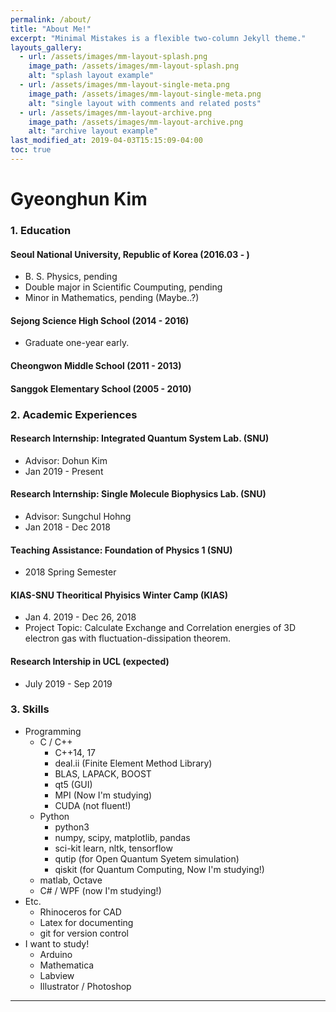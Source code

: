 ```yaml
---
permalink: /about/
title: "About Me!"
excerpt: "Minimal Mistakes is a flexible two-column Jekyll theme."
layouts_gallery:
  - url: /assets/images/mm-layout-splash.png
    image_path: /assets/images/mm-layout-splash.png
    alt: "splash layout example"
  - url: /assets/images/mm-layout-single-meta.png
    image_path: /assets/images/mm-layout-single-meta.png
    alt: "single layout with comments and related posts"
  - url: /assets/images/mm-layout-archive.png
    image_path: /assets/images/mm-layout-archive.png
    alt: "archive layout example"
last_modified_at: 2019-04-03T15:15:09-04:00
toc: true
---
```

Gyeonghun Kim
=
### 1. Education
#### Seoul National University, Republic of Korea (2016.03 - )
* B. S. Physics, pending  
* Double major in Scientific Coumputing, pending  
* Minor in Mathematics, pending  (Maybe..?)

#### Sejong Science High School  (2014 - 2016)
* Graduate one-year early. 

#### Cheongwon Middle School (2011 - 2013)
#### Sanggok Elementary School (2005 - 2010)

### 2. Academic Experiences
#### Research Internship: Integrated Quantum System Lab. (SNU)
* Advisor: Dohun Kim
* Jan 2019 - Present

#### Research Internship: Single Molecule Biophysics Lab. (SNU)
* Advisor: Sungchul Hohng
* Jan 2018 - Dec 2018

#### Teaching Assistance: Foundation of Physics 1 (SNU)
* 2018 Spring Semester

#### KIAS-SNU Theoritical Phyisics Winter Camp (KIAS)
* Jan 4. 2019 - Dec 26, 2018
* Project Topic: Calculate Exchange and Correlation energies of 3D electron gas with fluctuation-dissipation theorem.

#### Research Intership in UCL (expected)
* July 2019 - Sep 2019 

### 3. Skills
* Programming
  * C / C++
    * C++14, 17
    * deal.ii (Finite Element Method Library)
    * BLAS, LAPACK, BOOST
    * qt5 (GUI)
    * MPI (Now I'm studying)
    * CUDA (not fluent!)
  * Python
    * python3
    * numpy, scipy, matplotlib, pandas
    * sci-kit learn, nltk, tensorflow
    * qutip (for Open Quantum Syetem simulation)
    * qiskit (for Quantum Computing, Now I'm studying!)
  * matlab, Octave
  * C# / WPF (now I'm studying!)
* Etc.
  * Rhinoceros for CAD
  * Latex for documenting
  * git for version control
* I want to study!
  * Arduino
  * Mathematica 
  * Labview
  * Illustrator / Photoshop

---